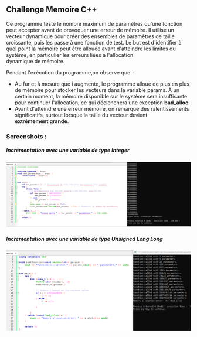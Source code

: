 <h2>Challenge Memoire C++</h2>

Ce programme  teste le nombre maximum de paramètres qu'une fonction peut accepter avant de provoquer une erreur de mémoire. Il utilise un vecteur dynamique pour créer des ensembles de paramètres de taille croissante, puis les passe à une fonction de test. Le but est d'identifier à quel point la mémoire peut être allouée avant d'atteindre les limites du système, en particulier les erreurs liées à l'allocation dynamique de mémoire.

Pendant l'exécution du programme,on observe que  :

- Au fur et à mesure que i augmente, le programme alloue de plus en plus de mémoire pour stocker les vecteurs dans la variable params. À un certain moment, la mémoire disponible sur le système sera insuffisante pour continuer l'allocation, ce qui déclenchera une exception <b>bad_alloc</b>.
- Avant d'atteindre une erreur mémoire, on remarque des ralentissements significatifs, surtout lorsque la taille du vecteur devient <b>extrêmement grande</b>.

<h3>Screenshots :</h3>

<h5>Incrémentation avec une variable de type <b>Integer</b></h5>

![screenshot](challenge(int).png)
<h5>Incrémentation avec une variable de type <b>Unsigned Long Long</b></h5>

![screenshot](challenge(longlong).png)
